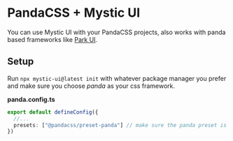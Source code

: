 # PandaCSS + Mystic UI

You can use Mystic UI with your PandaCSS projects, also works with panda based frameworks like [Park UI](https://park-ui.com/).

## Setup

Run `npx mystic-ui@latest init` with whatever package manager you prefer and make sure you choose *panda* as your css framework.

**panda.config.ts**
```ts
export default defineConfig({
  //...
  presets: ["@pandacss/preset-panda"] // make sure the panda preset is included in your config
})
```